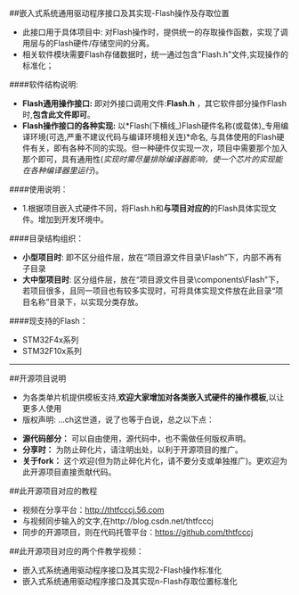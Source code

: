 ﻿##嵌入式系统通用驱动程序接口及其实现-Flash操作及存取位置

* 此接口用于具体项目中: 对Flash操作时，提供统一的存取操作函数，实现了调用层与的Flash硬件/存储空间的分离。
* 相关软件模块需要Flash存储数据时，统一通过包含"Flash.h"文件,实现操作的标准化；

####软件结构说明:
  + **Flash通用操作接口:**  即对外接口调用文件:**Flash.h** ，其它软件部分操作Flash时,**包含此文件即可**。
  + **Flash操作接口的各种实现:** 以*Flash(下横线_)Flash硬件名称(或载体)_专用编译环境(可选,严重不建议代码与编译环境相关连)*命名, 与具体使用的Flash硬件有关，即有各种不同的实现。但一种硬件仅实现一次，项目中需要那个加入那个即可，具有通用性(*实现时需尽量排除编译器影响，使一个芯片的实现能在各种编译器里运行*)。

####使用说明：
 + 1.根据项目嵌入式硬件不同，将Flash.h和**与项目对应的**的Flash具体实现文件。增加到开发环境中。

####目录结构组织：
* **小型项目时**: 即不区分组件层，放在“项目源文件目录\Flash”下，内部不再有子目录
* **大中型项目时**: 区分组件层，放在“项目源文件目录\components\Flash”下，若项目很多，且同一项目也有较多实现时，可将具体实现文件放在此目录“项目名称”目录下，以实现分类存放。

####现支持的Flash：
  *  STM32F4x系列
  *  STM32F10x系列


-------------------------------------------------------------------------------

##开源项目说明
* 为各类单片机提供模板支持,**欢迎大家增加对各类嵌入式硬件的操作模板**,以让更多人使用
* 版权声明: ...ch这世道，说了也等于白说，总之以下点：
 + **源代码部分：** 可以自由使用，源代码中，也不需做任何版权声明。
 + **分享时：** 为防止碎化片，请注明出处，以利于开源项目的推广。
 + **关于fork：**  这个欢迎(但为防止碎化片化，请不要分支或单独推广)。更欢迎为此开源项目直接贡献代码。 

##此开源项目对应的教程
* 视频在分享平台：http://thtfcccj.56.com
* 与视频同步输入的文字,在http://blog.csdn.net/thtfcccj
* 同步的开源项目，则在代码托管平台：https://github.com/thtfcccj

##此开源项目对应的两个件教学视频：
* 嵌入式系统通用驱动程序接口及其实现2-Flash操作标准化
* 嵌入式系统通用驱动程序接口及其实现n-Flash存取位置标准化











